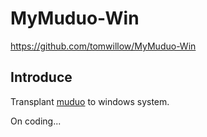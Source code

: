 # MyMuduo-Win

https://github.com/tomwillow/MyMuduo-Win

## Introduce

Transplant [muduo](https://github.com/chenshuo/muduo) to windows system.

On coding...
